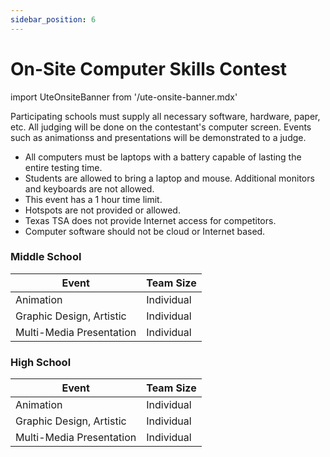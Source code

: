 ```yaml
---
sidebar_position: 6
---
```


# On-Site Computer Skills Contest

import UteOnsiteBanner from '/ute-onsite-banner.mdx'

<UteOnsiteBanner />

Participating schools must supply all necessary software, hardware, paper, etc. All judging will be done on the contestant's computer screen. Events such as animationss and presentations will be demonstrated to a judge.

- All computers must be laptops with a battery capable of lasting the entire testing time.
- Students are allowed to bring a laptop and mouse. Additional monitors and keyboards are not allowed.
- This event has a 1 hour time limit.
- Hotspots are not provided or allowed.
- Texas TSA does not provide Internet access for competitors.
- Computer software should not be cloud or Internet based.

### Middle School

| Event                    | Team Size  |
| ------------------------ | ---------- |
| Animation                | Individual |
| Graphic Design, Artistic | Individual |
| Multi-Media Presentation | Individual |

### High School

| Event                    | Team Size  |
| ------------------------ | ---------- |
| Animation                | Individual |
| Graphic Design, Artistic | Individual |
| Multi-Media Presentation | Individual |
